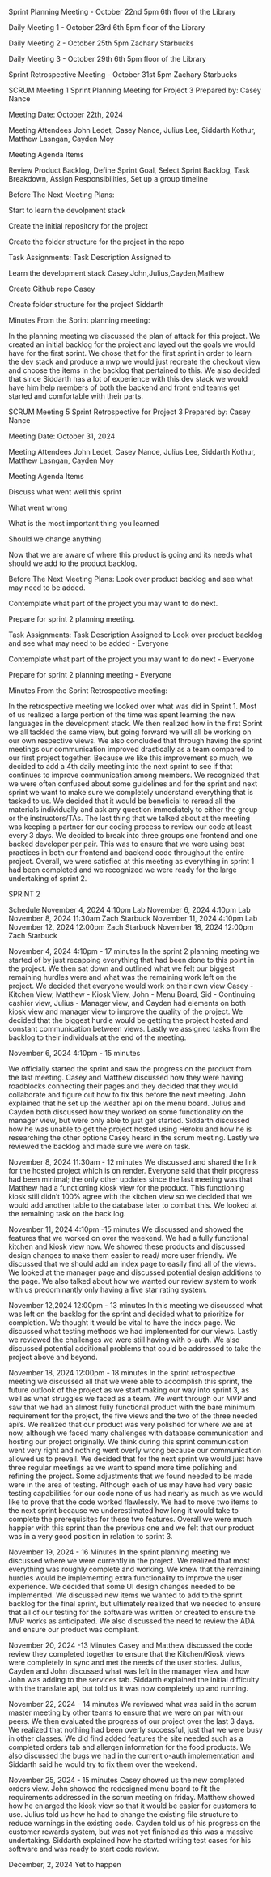 Sprint Planning Meeting -  October 22nd 5pm 6th floor of the Library

Daily Meeting 1 -  October 23rd 6th 5pm floor of the Library

Daily Meeting 2 - October 25th 5pm Zachary Starbucks

Daily Meeting 3 - October 29th 6th 5pm floor of the Library

Sprint Retrospective Meeting - October 31st 5pm Zachary Starbucks


SCRUM Meeting 1  Sprint Planning Meeting for Project 3
Prepared by: Casey Nance

Meeting Date: October 22th, 2024

Meeting Attendees
John Ledet,
Casey Nance, 
Julius Lee,
Siddarth Kothur,
Matthew Lasngan,
Cayden Moy

Meeting Agenda Items

  Review Product Backlog, 
  Define Sprint Goal, 
  Select Sprint Backlog, 
  Task Breakdown, 
  Assign Responsibilities, 
  Set up a group timeline

Before The Next Meeting
Plans:

Start to learn the devolpment stack

Create the initial repository for the project

Create the folder structure for the project in the repo


Task Assignments:  Task Description  Assigned to

Learn the development stack  Casey,John,Julius,Cayden,Mathew
      
Create Github repo  Casey

Create folder structure for the project  Siddarth


Minutes From the Sprint planning meeting:

In the planning meeting we discussed the plan of attack for this project. We created an initial backlog for the project and layed out the goals we would have for the first sprint. We chose that for the first sprint in order to learn the dev stack and produce a mvp we would just recreate the checkout view and choose the items in the backlog that pertained to this. We also decided that since Siddarth has a lot of experience with this dev stack we would have him help members of both the backend and front end teams get started and comfortable with their parts.




SCRUM Meeting 5  Sprint Retrospective for Project 3
Prepared by: Casey Nance

Meeting Date: October 31, 2024

Meeting Attendees
John Ledet,
Casey Nance, 
Julius Lee,
Siddarth Kothur,
Matthew Lasngan,
Cayden Moy

Meeting Agenda Items

Discuss what went well this sprint 

What went wrong

What is the most important thing you learned

Should we change anything

Now that we are aware of where this product is going and its needs what should we add to the product backlog.
  

Before The Next Meeting
Plans:
Look over product backlog and see what may need to be added.

Contemplate what part of the project you may want to do next.

Prepare for sprint 2 planning meeting.


Task Assignments:  Task Description  Assigned to
Look over product backlog and see what may need to be added - Everyone

Contemplate what part of the project you may want to do next - Everyone

Prepare for sprint 2 planning meeting  - Everyone



Minutes From the Sprint Retrospective meeting:

In the retrospective meeting we looked over what was did in Sprint 1. Most of us realized a large portion of the time was spent learning the new languages in the development stack. We then realized how in the first Sprint we all tackled the same view, but going forward we will all be working on our own respective views. We also concluded that through having the sprint meetings our communication improved drastically as a team compared to our first project together. Because we like this improvement so much, we decided to add a 4th daily meeting into the next sprint to see if that continues to improve communication among members. We recognized that we were often confused about some guidelines and for the sprint and next sprint we want to make sure we completely understand everything that is tasked to us. We decided that it would be beneficial to reread all the materials individually and ask any question immediately to either the group or the instructors/TAs. The last thing that we talked about at the meeting was keeping a partner for our coding process to review our code at least every 3 days. We decided to break into three groups one frontend and one backed developer per pair. This was to ensure that we were using best practices in both our frontend and backend code throughout the entire project. Overall, we were satisfied at this meeting as everything in sprint 1 had been completed and we recognized we were ready for the large undertaking of sprint 2.






SPRINT 2

Schedule
November 4, 2024 4:10pm Lab
November 6, 2024 4:10pm Lab
November 8, 2024 11:30am Zach Starbuck
November 11, 2024 4:10pm Lab
November 12, 2024 12:00pm Zach Starbuck
November 18, 2024 12:00pm Zach Starbuck



November 4, 2024 4:10pm - 17 minutes
In the sprint 2 planning meeting we started of by just recapping everything that had been done to this point in the project. We then sat down and outlined what we felt our biggest remaining hurdles were and what was the remaining work left on the project. We decided that everyone would work on their own view Casey - Kitchen View, Matthew - Kiosk View, John - Menu Board, Sid - Continuing cashier view, Julius - Manager view, and Cayden had elements on both kiosk view and manager view to improve the quality of the project. We decided that the biggest hurdle would be getting the project hosted and constant communication between views. Lastly we assigned tasks from the backlog to their individuals at the end of the meeting.

November 6, 2024 4:10pm - 15 minutes

We officially started the sprint and saw the progress on the product from the last meeting. Casey and Matthew discussed how they were having roadblocks connecting their pages and they decided that they would collaborate and figure out how to fix this before the next meeting. John explained that he set up the weather api on the menu board. Julius and Cayden both discussed how they worked on some functionality on the manager view, but were only able to just get started. Siddarth discussed how he was unable to get the project hosted using Heroku and how he is researching the other options Casey heard in the scrum meeting. Lastly we reviewed the backlog and made sure we were on task.

November 8, 2024 11:30am - 12 minutes
We discussed and shared the link for the hosted project which is on render. Everyone said that their progress had been minimal; the only other updates since the last meeting was that Matthew had a functioning kiosk view for the product. This functioning kiosk still didn’t 100% agree with the kitchen view so we decided that we would add another table to the database later to combat this. We looked at the remaining task on the back log.

November 11, 2024 4:10pm -15 minutes
We discussed and showed the features that we worked on over the weekend. We had a fully functional kitchen and kiosk view now. We showed these products and discussed design changes to make them easier to read/ more user friendly. We discussed that we should add an index page to easily find all of the views. We looked at the manager page and discussed potential design additions to the page. We also talked about how we wanted our review system to work with us predominantly only having a five star rating system.

November 12,2024 12:00pm - 13 minutes
In this meeting we discussed what was left on the backlog for the sprint and decided what to prioritize for completion. We thought it would be vital to have the index page. We discussed what testing methods we had implemented for our views. Lastly we reviewed the challenges we were still having with o-auth. We also discussed potential additional problems that could be addressed to take the project above and beyond.

November 18, 2024 12:00pm  - 18 minutes
In the sprint retrospective meeting we discussed all that we were able to accomplish this sprint, the future outlook of the project as we start making our way into sprint 3, as well as what struggles we faced as a team. We went through our MVP and saw that we had an almost fully functional product with the bare minimum requirement for the project, the five views and the two of the three needed api’s. We realized that our product was very polished for where we are at now, although we faced many challenges with database communication and hosting our project originally. We think during this sprint communication went very right and nothing went overly wrong because our communication allowed us to prevail.  We decided that for the next sprint we would just have three regular meetings as we want to spend more time polishing and refining the project. Some adjustments that we found needed to be made were in the area of testing. Although each of us may have had very basic testing capabilities for our code none of us had nearly as much as we would like to prove that the code worked flawlessly. We had to move two items to the next sprint because we underestimated how long it would take to complete the prerequisites for these two features. Overall we were much happier with this sprint than the previous one and we felt that our product was in a very good position in relation to sprint 3.


November 19, 2024 - 16 Minutes
In the sprint planning meeting we discussed where we were currently in the project. We realized that most everything was roughly complete and working. We knew that the remaining hurdles would be implementing extra functionality to improve the user experience. We decided that some UI design changes needed to be implemented. We discussed new items we wanted to add to the sprint backlog for the final sprint, but ultimately realized that we needed to ensure that all of our testing for the software was written or created to ensure the MVP works as anticipated. We also discussed the need to review the ADA and ensure our product was compliant.


November 20, 2024 -13 Minutes
Casey and Matthew discussed the code review they completed together to ensure that the Kitchen/Kiosk views were completely in sync and met the needs of the user stories. Julius, Cayden and John discussed what was left in the manager view and how John was adding to the services tab. Siddarth explained the initial difficulty with the translate api, but told us it was now completely up and running.


November 22, 2024 - 14 minutes
We reviewed what was said in the scrum master meeting by other teams to ensure that we were on par with our peers. We then evaluated the progress of our project over the last 3 days. We realized that nothing had been overly successful, just that we were busy in other classes. We did find added features the site needed such as a completed orders tab and allergen information for the food products. We also discussed the bugs we had in the current o-auth implementation and Siddarth said he would try to fix them over the weekend.


November 25, 2024 - 15 minutes
Casey showed us the new completed orders view. John showed the redesigned menu board to fit the requirements addressed in the scrum meeting on friday. Matthew showed how he enlarged the kiosk view so that it would be easier for customers to use. Julius told us how he had to change the existing file structure to reduce warnings in the existing code. Cayden told us of his progress on the customer rewards system, but was not yet finished as this was a massive undertaking. Siddarth explained how he started writing test cases for his software and was ready to start code review.


December, 2, 2024 Yet to happen



